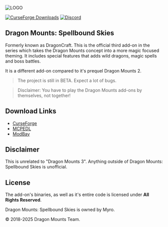![LOGO](https://github.com/Tomanex/Image-dumping/blob/main/mods/dragon-mounts/logo3.png?raw=true)

[![CurseForge Downloads](https://img.shields.io/curseforge/dt/1328825?logo=Curseforge&label=CurseForge&labelColor=Gray)](https://www.curseforge.com/minecraft-bedrock/addons/dragon-mounts-v1-3-25)
[![Discord](https://img.shields.io/discord/1293105990476103720?logo=Discord&logoColor=white&label=Discord&labelColor=%235865F2)](https://discord.gg/Ewm8aTTJ3K)

## Dragon Mounts: Spellbound Skies
Formerly known as DragonCraft. This is the official third add-on in the series which takes the Dragon Mounts concept into a more magic focused theming. It includes special features that adds wild dragons, magic spells and boss battles.

It is a different add-on compared to it's prequel Dragon Mounts 2.

> The project is still in BETA. Expect a lot of bugs.

> Disclaimer: You have to play the Dragon Mounts add-ons by themselves, not together!

## Download Links
- [CurseForge](https://www.curseforge.com/minecraft-bedrock/addons/dragon-mounts-v1-3-25)
- [MCPEDL](https://mcpedl.com/dragon-mounts-v1-3-25/)
- [ModBay](https://modbay.org/mods/5196-dragon-mounts-3.html)

## Disclaimer
This is unrelated to "Dragon Mounts 3". Anything outside of Dragon Mounts: Spellbound Skies is unofficial.

## License
The add-on's binaries, as well as it's entire code is licensed under **All Rights Reserved**.

Dragon Mounts: Spellbound Skies is owned by Myro.

© 2018-2025 Dragon Mounts Team.

